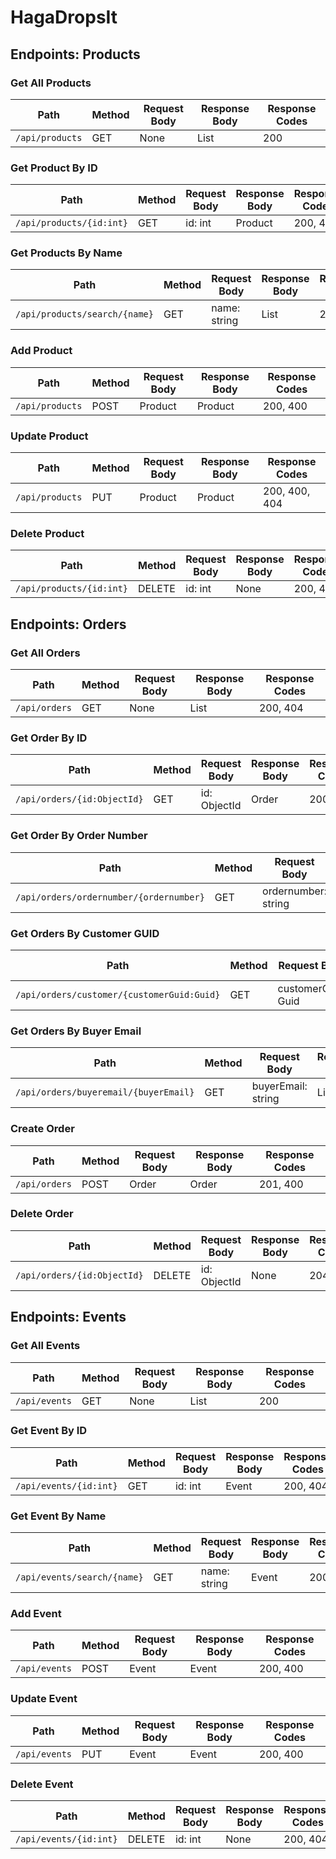 # HagaDropsIt














## Endpoints: Products

### Get All Products

| Path                  | Method | Request Body | Response Body | Response Codes |
|-----------------------|--------|--------------|---------------|----------------|
| `/api/products`       | GET    | None         | List<Product> | 200            |

### Get Product By ID

| Path                      | Method | Request Body | Response Body | Response Codes |
|---------------------------|--------|--------------|---------------|----------------|
| `/api/products/{id:int}` | GET    | id: int      | Product       | 200, 404       |

### Get Products By Name

| Path                            | Method | Request Body | Response Body | Response Codes |
|---------------------------------|--------|--------------|---------------|----------------|
| `/api/products/search/{name}` | GET    | name: string | List<Product> | 200, 404       |

### Add Product

| Path                  | Method | Request Body | Response Body | Response Codes |
|-----------------------|--------|--------------|---------------|----------------|
| `/api/products`       | POST   | Product      | Product       | 200, 400       |

### Update Product

| Path                  | Method | Request Body | Response Body | Response Codes |
|-----------------------|--------|--------------|---------------|----------------|
| `/api/products`       | PUT    | Product      | Product       | 200, 400, 404 |

### Delete Product

| Path                      | Method | Request Body | Response Body | Response Codes |
|---------------------------|--------|--------------|---------------|----------------|
| `/api/products/{id:int}` | DELETE | id: int      | None          | 200, 404       |


## Endpoints: Orders

### Get All Orders

| Path                   | Method | Request Body | Response Body | Response Codes |
|------------------------|--------|--------------|---------------|----------------|
| `/api/orders`          | GET    | None         | List<Order>   | 200, 404       |

### Get Order By ID

| Path                        | Method | Request Body | Response Body | Response Codes |
|-----------------------------|--------|--------------|---------------|----------------|
| `/api/orders/{id:ObjectId}` | GET    | id: ObjectId | Order         | 200, 404       |

### Get Order By Order Number

| Path                                    | Method | Request Body    | Response Body | Response Codes |
|-----------------------------------------|--------|-----------------|---------------|----------------|
| `/api/orders/ordernumber/{ordernumber}` | GET    | ordernumber: string | Order      | 200, 404       |

### Get Orders By Customer GUID

| Path                                       | Method | Request Body       | Response Body | Response Codes |
|--------------------------------------------|--------|--------------------|---------------|----------------|
| `/api/orders/customer/{customerGuid:Guid}` | GET    | customerGuid: Guid | List<Order>   | 200, 404       |

### Get Orders By Buyer Email

| Path                                | Method | Request Body   | Response Body | Response Codes |
|-------------------------------------|--------|----------------|---------------|----------------|
| `/api/orders/buyeremail/{buyerEmail}` | GET    | buyerEmail: string | List<Order> | 200, 404       |

### Create Order

| Path                   | Method | Request Body | Response Body | Response Codes |
|------------------------|--------|--------------|---------------|----------------|
| `/api/orders`          | POST   | Order        | Order         | 201, 400       |

### Delete Order

| Path                        | Method | Request Body | Response Body | Response Codes |
|-----------------------------|--------|--------------|---------------|----------------|
| `/api/orders/{id:ObjectId}` | DELETE | id: ObjectId | None          | 204, 404       |


## Endpoints: Events

### Get All Events

| Path            | Method | Request Body | Response Body | Response Codes |
|-----------------|--------|--------------|---------------|----------------|
| `/api/events`   | GET    | None         | List<Event>   | 200            |

### Get Event By ID

| Path                  | Method | Request Body | Response Body | Response Codes |
|-----------------------|--------|--------------|---------------|----------------|
| `/api/events/{id:int}` | GET    | id: int      | Event         | 200, 404       |

### Get Event By Name

| Path                    | Method | Request Body | Response Body | Response Codes |
|-------------------------|--------|--------------|---------------|----------------|
| `/api/events/search/{name}` | GET    | name: string | Event         | 200, 404       |

### Add Event

| Path            | Method | Request Body | Response Body | Response Codes |
|-----------------|--------|--------------|---------------|----------------|
| `/api/events`   | POST   | Event        | Event         | 200, 400       |

### Update Event

| Path                  | Method | Request Body | Response Body | Response Codes |
|-----------------------|--------|--------------|---------------|----------------|
| `/api/events`         | PUT    | Event        | Event         | 200, 400       |

### Delete Event

| Path                  | Method | Request Body | Response Body | Response Codes |
|-----------------------|--------|--------------|---------------|----------------|
| `/api/events/{id:int}` | DELETE | id: int      | None          | 200, 404       |
